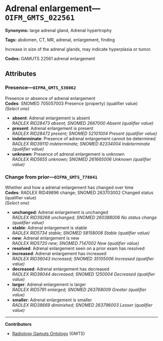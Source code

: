 # Adrenal enlargement—`OIFM_GMTS_022561`

**Synonyms:** large adrenal gland, Adrenal hypertrophy

**Tags:** abdomen, CT, MR, adrenal, enlargement, finding

Increase in size of the adrenal glands, may indicate hyperplasia or tumor.

**Codes:** GAMUTS 22561 adrenal enlargement

## Attributes

### Presence—`OIFMA_GMTS_530062`

Presence or absence of adrenal enlargement  
**Codes**: SNOMED 705057003 Presence (property) (qualifier value)  
*(Select one)*

- **absent**: Adrenal enlargement is absent  
_RADLEX RID28473 absent; SNOMED 2667000 Absent (qualifier value)_
- **present**: Adrenal enlargement is present  
_RADLEX RID28472 present; SNOMED 52101004 Present (qualifier value)_
- **indeterminate**: Presence of adrenal enlargement cannot be determined  
_RADLEX RID39110 indeterminate; SNOMED 82334004 Indeterminate (qualifier value)_
- **unknown**: Presence of adrenal enlargement is unknown  
_RADLEX RID5655 unknown; SNOMED 261665006 Unknown (qualifier value)_

### Change from prior—`OIFMA_GMTS_778041`

Whether and how a adrenal enlargement has changed over time  
**Codes**: RADLEX RID49896 change; SNOMED 263703002 Changed status (qualifier value)  
*(Select one)*

- **unchanged**: Adrenal enlargement is unchanged  
_RADLEX RID39268 unchanged; SNOMED 260388006 No status change (qualifier value)_
- **stable**: Adrenal enlargement is stable  
_RADLEX RID5734 stable; SNOMED 58158008 Stable (qualifier value)_
- **new**: Adrenal enlargement is new  
_RADLEX RID5720 new; SNOMED 7147002 New (qualifier value)_
- **resolved**: Adrenal enlargement seen on a prior exam has resolved  
- **increased**: Adrenal enlargement has increased  
_RADLEX RID36043 increased; SNOMED 35105006 Increased (qualifier value)_
- **decreased**: Adrenal enlargement has decreased  
_RADLEX RID36044 decreased; SNOMED 1250004 Decreased (qualifier value)_
- **larger**: Adrenal enlargement is larger  
_RADLEX RID5791 enlarged; SNOMED 263768009 Greater (qualifier value)_
- **smaller**: Adrenal enlargement is smaller  
_RADLEX RID38669 diminished; SNOMED 263796003 Lesser (qualifier value)_

---

**Contributors**

- [Radiology Gamuts Ontology](https://gamuts.net/) (GMTS)